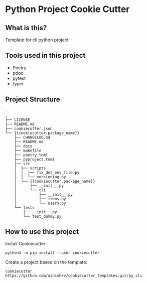 # Python Project Cookie Cutter

## What is this?

Template for cli python project

## Tools used in this project

* Poetry
* pdoc
* pytest
* typer

## Project Structure

```
.
.
├── LICENSE
├── README.md
├── cookiecutter.json
└── {{cookiecutter.package_name}}
    ├── CHANGELOG.md
    ├── README.md
    ├── docs
    ├── makefile
    ├── poetry.toml
    ├── pyproject.toml
    ├── src
    │  ├── scripts
    │  │  ├── fix_dot_env_file.py
    │  │  └── versioning.py
    │  └── {{cookiecutter.package_name}}
    │      ├── __init__.py
    │      └── cli
    │          ├── __init__.py
    │          ├── items.py
    │          └── users.py
    └── tests
        ├── __init__.py
        └── test_dummy.py
```

## How to use this project

Install Cookiecutter:

```
python3 -m pip install --user cookiecutter
```

Create a project based on the template:

```
cookiecutter https://github.com/ashishrv/cookiecutter_templates.git/py_cli
```
